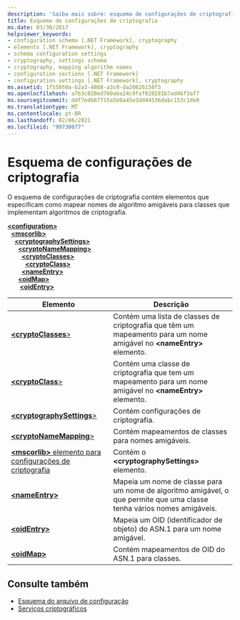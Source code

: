 ```yaml
---
description: 'Saiba mais sobre: esquema de configurações de criptografia'
title: Esquema de configurações de criptografia
ms.date: 03/30/2017
helpviewer_keywords:
- configuration schema [.NET Framework], cryptography
- elements [.NET Framework], cryptography
- schema configuration settings
- cryptography, settings schema
- cryptography, mapping algorithm names
- configuration sections [.NET Framework]
- configuration settings [.NET Framework], cryptography
ms.assetid: 1f55050a-b2a3-4868-a3c0-da20826150f3
ms.openlocfilehash: a7b3c020ed760aba24c9faf020281b7ad4bf3af7
ms.sourcegitcommit: ddf7edb67715a5b9a45e3dd44536dabc153c1de0
ms.translationtype: MT
ms.contentlocale: pt-BR
ms.lasthandoff: 02/06/2021
ms.locfileid: "99730077"
---
```

# <a name="cryptography-settings-schema"></a>Esquema de configurações de criptografia

O esquema de configurações de criptografia contém elementos que especificam como mapear nomes de algoritmo amigáveis para classes que implementam algoritmos de criptografia.  
  
[**\<configuration>**](../configuration-element.md)\
&nbsp;&nbsp;[**\<mscorlib>**](mscorlib-element-for-cryptography-settings.md)\
&nbsp;&nbsp;&nbsp;&nbsp;[**\<cryptographySettings>**](cryptographysettings-element.md)\
&nbsp;&nbsp;&nbsp;&nbsp;&nbsp;&nbsp;[**\<cryptoNameMapping>**](cryptonamemapping-element.md)\
&nbsp;&nbsp;&nbsp;&nbsp;&nbsp;&nbsp;&nbsp;&nbsp;[**\<cryptoClasses>**](cryptoclasses-element.md)\
&nbsp;&nbsp;&nbsp;&nbsp;&nbsp;&nbsp;&nbsp;&nbsp;&nbsp;&nbsp;[**\<cryptoClass>**](cryptoclass-element.md)\
&nbsp;&nbsp;&nbsp;&nbsp;&nbsp;&nbsp;&nbsp;&nbsp;[**\<nameEntry>**](nameentry-element.md)\
&nbsp;&nbsp;&nbsp;&nbsp;&nbsp;&nbsp;[**\<oidMap>**](oidmap-element.md)\
&nbsp;&nbsp;&nbsp;&nbsp;&nbsp;&nbsp;&nbsp;[**\<oidEntry>**](oidentry-element.md)

|Elemento|Descrição|  
|-------------|-----------------|  
|[**\<cryptoClasses**>](cryptoclasses-element.md)|Contém uma lista de classes de criptografia que têm um mapeamento para um nome amigável no **\<nameEntry>** elemento.|  
|[**\<cryptoClass**>](cryptoclass-element.md)|Contém uma classe de criptografia que tem um mapeamento para um nome amigável no **\<nameEntry>** elemento.|  
|[**\<cryptographySettings**>](cryptographysettings-element.md)|Contém configurações de criptografia.|  
|[**\<cryptoNameMapping**>](cryptonamemapping-element.md)|Contém mapeamentos de classes para nomes amigáveis.|  
|[**\<mscorlib>** elemento para configurações de criptografia](mscorlib-element-for-cryptography-settings.md)|Contém o **\<cryptographySettings>** elemento.|  
|[**\<nameEntry>**](nameentry-element.md)|Mapeia um nome de classe para um nome de algoritmo amigável, o que permite que uma classe tenha vários nomes amigáveis.|  
|[**\<oidEntry>**](oidentry-element.md)|Mapeia um OID (identificador de objeto) do ASN.1 para um nome amigável.|  
|[**\<oidMap>**](oidmap-element.md)|Contém mapeamentos de OID do ASN.1 para classes.|  
  
## <a name="see-also"></a>Consulte também

- [Esquema do arquivo de configuração](../index.md)
- [Serviços criptográficos](../../../../standard/security/cryptographic-services.md)
